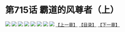 # 第715话 霸道的风尊者（上）
![](https://mhpic.xiaomingtaiji.net/comic/D/斗破苍穹拆分版/715话/1.jpg-zymk.middle.webp)
![](https://mhpic.xiaomingtaiji.net/comic/D/斗破苍穹拆分版/715话/2.jpg-zymk.middle.webp)
![](https://mhpic.xiaomingtaiji.net/comic/D/斗破苍穹拆分版/715话/3.jpg-zymk.middle.webp)
![](https://mhpic.xiaomingtaiji.net/comic/D/斗破苍穹拆分版/715话/4.jpg-zymk.middle.webp)
![](https://mhpic.xiaomingtaiji.net/comic/D/斗破苍穹拆分版/715话/5.jpg-zymk.middle.webp)
![](https://mhpic.xiaomingtaiji.net/comic/D/斗破苍穹拆分版/715话/6.jpg-zymk.middle.webp)
![](https://mhpic.xiaomingtaiji.net/comic/D/斗破苍穹拆分版/715话/7.jpg-zymk.middle.webp)
![](https://mhpic.xiaomingtaiji.net/comic/D/斗破苍穹拆分版/715话/8.jpg-zymk.middle.webp)
[【上一章】](./716.md)
[【目录】](./READMD.md)
[【下一章】](./718.md)
